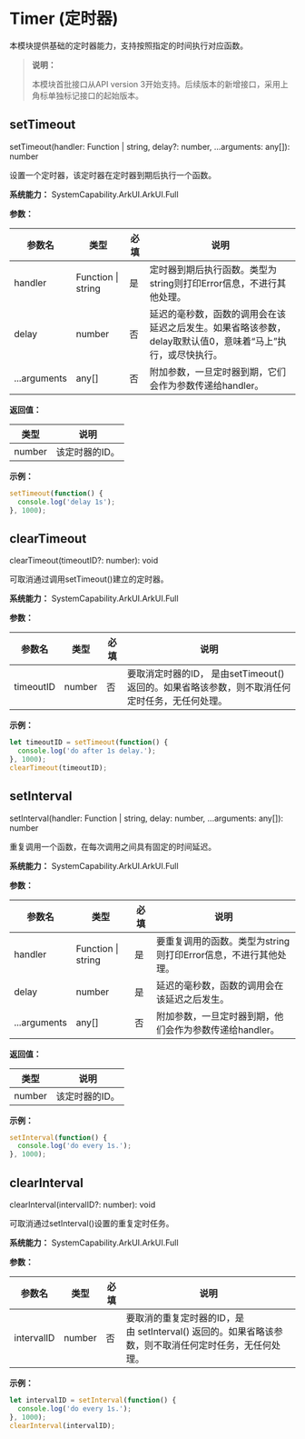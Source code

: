 # Timer (定时器)

本模块提供基础的定时器能力，支持按照指定的时间执行对应函数。

> **说明：**
>
> 本模块首批接口从API version 3开始支持。后续版本的新增接口，采用上角标单独标记接口的起始版本。

## setTimeout

setTimeout(handler: Function | string, delay?: number, ...arguments: any[]): number

设置一个定时器，该定时器在定时器到期后执行一个函数。

**系统能力：** SystemCapability.ArkUI.ArkUI.Full

**参数：**

| 参数名 | 类型 | 必填 | 说明 |
| -------- | -------- | -------- | -------- |
| handler | Function \| string | 是 | 定时器到期后执行函数。类型为string则打印Error信息，不进行其他处理。 |
| delay | number | 否 | 延迟的毫秒数，函数的调用会在该延迟之后发生。如果省略该参数，delay取默认值0，意味着“马上”执行，或尽快执行。 |
| ...arguments | any[] | 否 | 附加参数，一旦定时器到期，它们会作为参数传递给handler。 |

**返回值：**

| 类型 | 说明 |
| -------- | -------- |
| number | 该定时器的ID。 |

**示例：**

  ```js
  setTimeout(function() {            
    console.log('delay 1s');
  }, 1000);
  ```


## clearTimeout

clearTimeout(timeoutID?: number): void

可取消通过调用setTimeout()建立的定时器。

**系统能力：** SystemCapability.ArkUI.ArkUI.Full

**参数：**

| 参数名 | 类型 | 必填 | 说明 |
| -------- | -------- | -------- | -------- |
| timeoutID | number | 否 | 要取消定时器的ID，&nbsp;是由setTimeout()返回的。如果省略该参数，则不取消任何定时任务，无任何处理。|

**示例：**

  ```js    
  let timeoutID = setTimeout(function() {            
    console.log('do after 1s delay.');        
  }, 1000);        
  clearTimeout(timeoutID);
  ```


## setInterval

setInterval(handler: Function | string, delay: number, ...arguments: any[]): number

重复调用一个函数，在每次调用之间具有固定的时间延迟。

**系统能力：** SystemCapability.ArkUI.ArkUI.Full

**参数：**

| 参数名 | 类型 | 必填 | 说明 |
| -------- | -------- | -------- | -------- |
| handler | Function \| string | 是 | 要重复调用的函数。类型为string则打印Error信息，不进行其他处理。|
| delay | number | 是 | 延迟的毫秒数，函数的调用会在该延迟之后发生。 |
| ...arguments | any[] | 否 | 附加参数，一旦定时器到期，他们会作为参数传递给handler。 |

**返回值：**

| 类型 | 说明 |
| -------- | -------- |
| number | 该定时器的ID。 |

**示例：**

  ```js
  setInterval(function() {            
    console.log('do every 1s.');        
  }, 1000);
  ```


## clearInterval

clearInterval(intervalID?: number): void

可取消通过setInterval()设置的重复定时任务。

**系统能力：** SystemCapability.ArkUI.ArkUI.Full

**参数：**

| 参数名 | 类型 | 必填 | 说明 |
| -------- | -------- | -------- | -------- |
| intervalID | number | 否 | 要取消的重复定时器的ID，是由&nbsp;setInterval()&nbsp;返回的。如果省略该参数，则不取消任何定时任务，无任何处理。|

**示例：**

  ```js      
  let intervalID = setInterval(function() {
    console.log('do every 1s.');
  }, 1000);
  clearInterval(intervalID);
  ```
